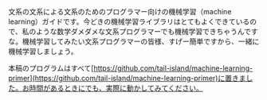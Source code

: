 文系の文系による文系のためのプログラマー向けの機械学習（machine learning）ガイドです。今どきの機械学習ライブラリはとてもよくできているので、私のような数学ダメダメな文系プログラマーでも機械学習できちゃうんですな。機械学習してみたい文系プログラマーの皆様、すげー簡単ですから、一緒に機械学習しましょう。

本稿のプログラムはすべて[https://github.com/tail-island/machine-learning-primer](https://github.com/tail-island/machine-learning-primer)に置きました。お時間があるときにでも、実際に動かしてみてください。
